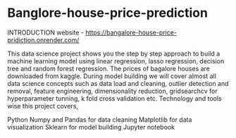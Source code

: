 # Banglore-house-price-prediction
INTRODUCTION
 website - https://bangalore-house-price-pridiction.onrender.com/

This data science project shows you the step by step approach to build a machine learning model using linear regression, lasso regression, decision tree and random forest regression. The prices of bagalore houses are downloaded from kaggle. During model building we will cover almost all data science concepts such as data load and cleaning, outlier detection and removal, feature engineering, dimensionality reduction, gridsearchcv for hyperparameter tunning, k fold cross validation etc. Technology and tools wise this project covers,

Python
Numpy and Pandas for data cleaning
Matplotlib for data visualization
Sklearn for model building
Jupyter notebook
